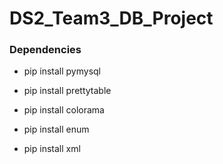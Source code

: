 # DS2_Team3_DB_Project

### Dependencies
- pip install pymysql
- pip install prettytable

- pip install colorama
- pip install enum
- pip install xml

